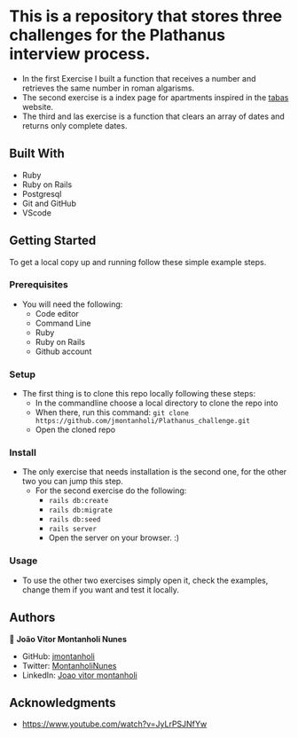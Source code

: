 # This is a repository that stores three challenges for the Plathanus interview process.

- In the first Exercise I built a function that receives a number and retrieves the same number in roman algarisms.
- The second exercise is a index page for apartments inspired in the [tabas](https://tabas.com/apartments/sao-paulo?utf8=✓&search%5Bmin_price%5D=4792&search%5Bmax_price%5D=29990&commit=Apply+Filters&search%5Bordering%5D=&search%5Bcheck_in%5D=&search%5Bcheck_out%5D=) website.
- The third and las exercise is a function that clears an array of dates and returns only complete dates.
## Built With

- Ruby
- Ruby on Rails
- Postgresql
- Git and GitHub
- VScode
## Getting Started

To get a local copy up and running follow these simple example steps.

### Prerequisites

- You will need the following:
   - Code editor
   - Command Line
   - Ruby
   - Ruby on Rails
   - Github account
### Setup

- The first thing is to clone this repo locally following these steps:
   - In the commandline choose a local directory to clone the repo into
   - When there, run this command: `git clone https://github.com/jmontanholi/Plathanus_challenge.git`
   - Open the cloned repo

### Install

- The only exercise that needs installation is the second one, for the other two you can jump this step.
   - For the second exercise do the following:
      - `rails db:create`
      - `rails db:migrate`
      - `rails db:seed`
      - `rails server`
      - Open the server on your browser. :)

### Usage

- To use the other two exercises simply open it, check the examples, change them if you want and test it locally.

## Authors

👤 **João Vítor Montanholi Nunes**

- GitHub: [jmontanholi](https://github.com/jmontanholi)
- Twitter: [MontanholiNunes](https://twitter.com/MontanholiNunes)
- LinkedIn: [Joao vitor montanholi](https://www.linkedin.com/in/joaovitormontanholi/)
## Acknowledgments

- https://www.youtube.com/watch?v=JyLrPSJNfYw

